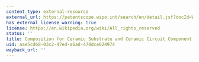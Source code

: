 ```yaml
---
content_type: external-resource
external_url: https://patentscope.wipo.int/search/en/detail.jsf?docId=WO2014196348
has_external_license_warning: true
license: https://en.wikipedia.org/wiki/All_rights_reserved
status: ''
title: Composition for Ceramic Substrate and Ceramic Circuit Component
uid: aae5cd68-03c2-47ed-a6ad-474dce024974
wayback_url: ''
---
```

